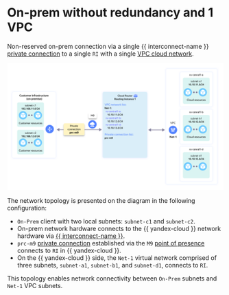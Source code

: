 # On-prem without redundancy and 1 VPC

Non-reserved on-prem connection via a single {{ interconnect-name }} [private connection](../../interconnect/concepts/priv-con.md) to a single `RI` with a single [VPC cloud network](../../vpc/concepts/network.md).

![ri-topology-1](../../_assets/cloud-router/ri-topology-1.svg)

The network topology is presented on the diagram in the following configuration:

* `On-Prem` client with two local subnets: `subnet-c1` and `subnet-c2`.
* On-prem network hardware connects to the {{ yandex-cloud }} network hardware via [{{ interconnect-name }}](../../interconnect/concepts/index.md).
* `prc-m9` [private connection](../../interconnect/concepts/priv-con.md) established via the `M9` [point of presence](../../interconnect/concepts/pops.md) connects to `RI` in {{ yandex-cloud }}.
* On the {{ yandex-cloud }} side, the `Net-1` virtual network comprised of three subnets, `subnet-a1`, `subnet-b1`, and `subnet-d1`, connects to `RI`.

This topology enables network connectivity between `On-Prem` subnets and `Net-1` VPC subnets.

